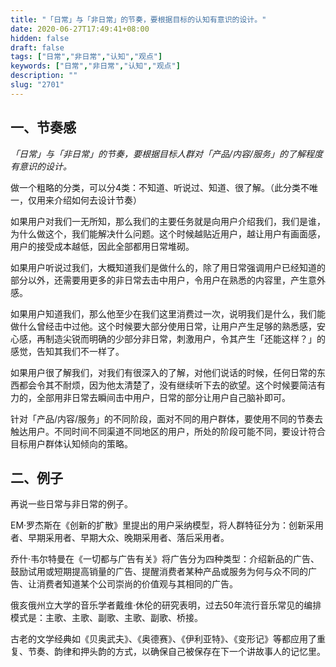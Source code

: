 ```yaml
---
title: "「日常」与「非日常」的节奏，要根据目标的认知有意识的设计。"
date: 2020-06-27T17:49:41+08:00
hidden: false
draft: false
tags: ["日常","非日常","认知","观点"]
keywords: ["日常","非日常","认知","观点"]
description: ""
slug: "2701"
---
```

## 一、节奏感
*「日常」与「非日常」的节奏，要根据目标人群对「产品/内容/服务」的了解程度有意识的设计。*

做一个粗略的分类，可以分4类：不知道、听说过、知道、很了解。（此分类不唯一，仅用来介绍如何去设计节奏）

如果用户对我们一无所知，那么我们的主要任务就是向用户介绍我们，我们是谁，为什么做这个，我们能解决什么问题。这个时候越贴近用户，越让用户有画面感，用户的接受成本越低，因此全部都用日常堆砌。

如果用户听说过我们，大概知道我们是做什么的，除了用日常强调用户已经知道的部分以外，还需要用更多的非日常去击中用户，令用户在熟悉的内容里，产生意外感。

如果用户知道我们，那么他至少在我们这里消费过一次，说明我们是什么，我们能做什么曾经击中过他。这个时候要大部分使用日常，让用户产生足够的熟悉感，安心感，再制造尖锐而明确的少部分非日常，刺激用户，令其产生「还能这样？」的感觉，告知其我们不一样了。

如果用户很了解我们，对我们有很深入的了解，对他们说话的时候，任何日常的东西都会令其不耐烦，因为他太清楚了，没有继续听下去的欲望。这个时候要简洁有力的，全部用非日常去瞬间击中用户，日常的部分让用户自己脑补即可。

针对「产品/内容/服务」的不同阶段，面对不同的用户群体，要使用不同的节奏去触达用户。不同时间不同渠道不同地区的用户，所处的阶段可能不同，要设计符合目标用户群体认知倾向的策略。

## 二、例子
再说一些日常与非日常的例子。

EM·罗杰斯在《创新的扩散》里提出的用户采纳模型，将人群特征分为：创新采用者、早期采用者、早期大众、晚期采用者、落后采用者。

乔什·韦尔特曼在《一切都与广告有关》将广告分为四种类型：介绍新品的广告、鼓励试用或短期提高销量的广告、提醒消费者某种产品或服务为何与众不同的广告、让消费者知道某个公司崇尚的价值观与其相同的广告。

俄亥俄州立大学的音乐学者戴维·休伦的研究表明，过去50年流行音乐常见的编排模式是：主歌、主歌、副歌、主歌、副歌、桥接。

古老的文学经典如《贝奥武夫》、《奥德赛》、《伊利亚特》、《变形记》等都应用了重复、节奏、韵律和押头韵的方式，以确保自己被保存在下一个讲故事人的记忆里。
